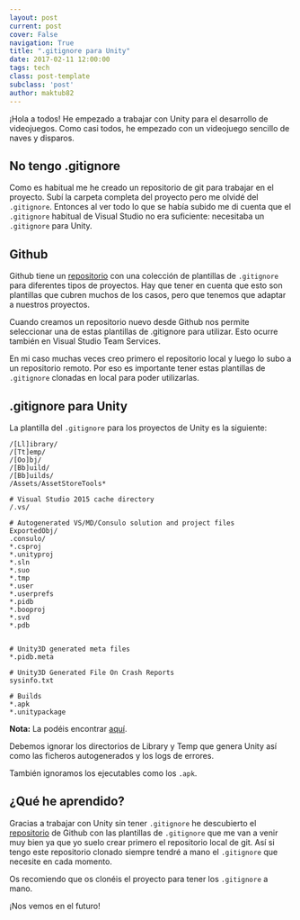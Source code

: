 ```yaml
---
layout: post
current: post
cover: False
navigation: True
title: ".gitignore para Unity"
date: 2017-02-11 12:00:00
tags: tech
class: post-template
subclass: 'post'
author: maktub82
---
```


¡Hola a todos! He empezado a trabajar con Unity para el desarrollo de videojuegos. Como casi todos, he empezado con un videojuego sencillo de naves y disparos.

## No tengo .gitignore

Como es habitual me he creado un repositorio de git para trabajar en el proyecto. Subí la carpeta completa del proyecto pero me olvidé del `.gitignore`. Entonces al ver todo lo que se había subido me di cuenta que el `.gitignore` habitual de Visual Studio no era suficiente: necesitaba un `.gitignore` para Unity.

## Github

Github tiene un [repositorio](https://github.com/github/gitignore) con una colección de plantillas de `.gitignore` para diferentes tipos de proyectos. Hay que tener en cuenta que esto son plantillas que cubren muchos de los casos, pero que tenemos que adaptar a nuestros proyectos.

Cuando creamos un repositorio nuevo desde Github nos permite seleccionar una de estas plantillas de .gitignore para utilizar. Esto ocurre también en Visual Studio Team Services.

En mi caso muchas veces creo primero el repositorio local y luego lo subo a un repositorio remoto. Por eso es importante tener estas plantillas de `.gitignore` clonadas en local para poder utilizarlas.

## .gitignore para Unity

La plantilla del `.gitignore` para los proyectos de Unity es la siguiente:

```
/[Ll]ibrary/
/[Tt]emp/
/[Oo]bj/
/[Bb]uild/
/[Bb]uilds/
/Assets/AssetStoreTools*

# Visual Studio 2015 cache directory
/.vs/

# Autogenerated VS/MD/Consulo solution and project files
ExportedObj/
.consulo/
*.csproj
*.unityproj
*.sln
*.suo
*.tmp
*.user
*.userprefs
*.pidb
*.booproj
*.svd
*.pdb


# Unity3D generated meta files
*.pidb.meta

# Unity3D Generated File On Crash Reports
sysinfo.txt

# Builds
*.apk
*.unitypackage
```

**Nota:** La podéis encontrar [aquí](https://github.com/github/gitignore/blob/master/Unity.gitignore).

Debemos ignorar los directorios de Library y Temp que genera Unity así como las ficheros autogenerados y los logs de errores.

También ignoramos los ejecutables como los `.apk`.

## ¿Qué he aprendido?

Gracias a trabajar con Unity sin tener `.gitignore` he descubierto el [repositorio](https://github.com/github/gitignore) de Github con las plantillas de `.gitignore` que me van a venir muy bien ya que yo suelo crear primero el repositorio local de git. Así si tengo este repositorio clonado siempre tendré a mano el `.gitignore` que necesite en cada momento.

Os recomiendo que os clonéis el proyecto para tener los `.gitignore` a mano.

¡Nos vemos en el futuro!
